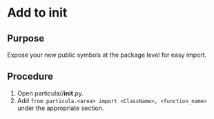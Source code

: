 # Add to __init__

## Purpose

Expose your new public symbols at the package level for easy import.

## Procedure

1. Open particula/<area>/__init__.py.
2. Add `from particula.<area> import <ClassName>, <function_name>` under the appropriate section.

